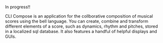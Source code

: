 In progress!! 

CLI Compose is an application for the collborative composition of musical scores using the bell language. 
You can create, combine and transform different elements of a score, such as dynamics, rhythm and pitches, stored in a localized sql database.
It also features a handful of helpful displays and GUIs.   
